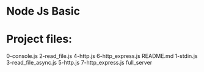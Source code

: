 # Node Js Basic

# Project files:

0-console.js  2-read_file.js        4-http.js  6-http_express.js  README.md
1-stdin.js    3-read_file_async.js  5-http.js  7-http_express.js  full_server
